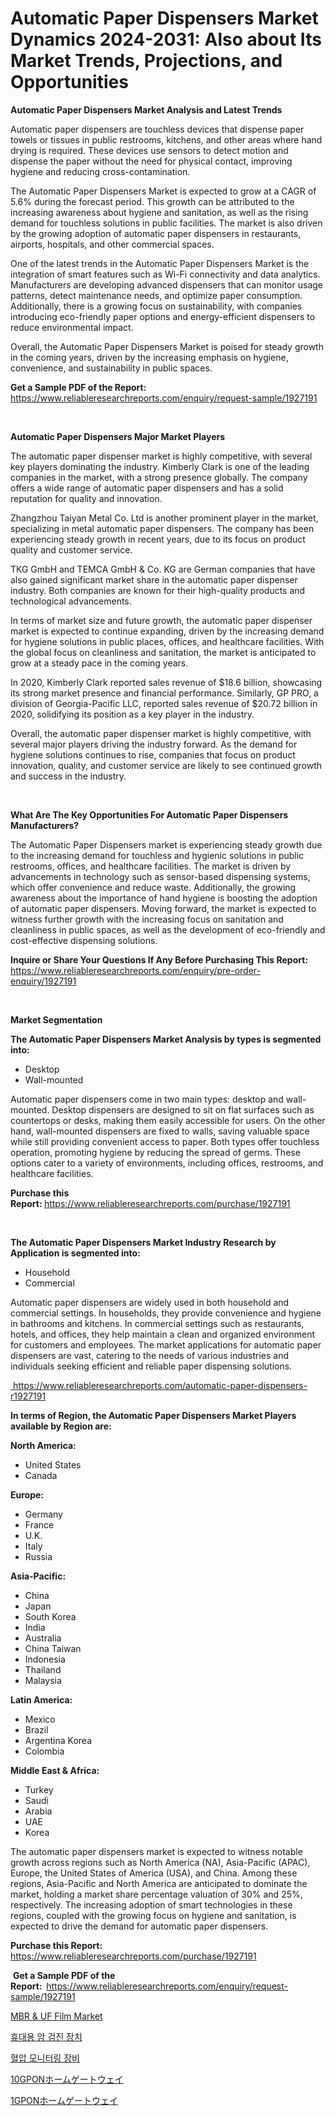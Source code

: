 <p><h1>Automatic Paper Dispensers Market Dynamics 2024-2031: Also about Its Market Trends, Projections, and Opportunities</h1></p><p><strong>Automatic Paper Dispensers Market Analysis and Latest Trends</strong></p>
<p><p>Automatic paper dispensers are touchless devices that dispense paper towels or tissues in public restrooms, kitchens, and other areas where hand drying is required. These devices use sensors to detect motion and dispense the paper without the need for physical contact, improving hygiene and reducing cross-contamination.</p><p>The Automatic Paper Dispensers Market is expected to grow at a CAGR of 5.6% during the forecast period. This growth can be attributed to the increasing awareness about hygiene and sanitation, as well as the rising demand for touchless solutions in public facilities. The market is also driven by the growing adoption of automatic paper dispensers in restaurants, airports, hospitals, and other commercial spaces.</p><p>One of the latest trends in the Automatic Paper Dispensers Market is the integration of smart features such as Wi-Fi connectivity and data analytics. Manufacturers are developing advanced dispensers that can monitor usage patterns, detect maintenance needs, and optimize paper consumption. Additionally, there is a growing focus on sustainability, with companies introducing eco-friendly paper options and energy-efficient dispensers to reduce environmental impact.</p><p>Overall, the Automatic Paper Dispensers Market is poised for steady growth in the coming years, driven by the increasing emphasis on hygiene, convenience, and sustainability in public spaces.</p></p>
<p><strong>Get a Sample PDF of the Report:&nbsp;</strong> <a href="https://www.reliableresearchreports.com/enquiry/request-sample/1927191">https://www.reliableresearchreports.com/enquiry/request-sample/1927191</a></p>
<p>&nbsp;</p>
<p><strong>Automatic Paper Dispensers Major Market Players</strong></p>
<p><p>The automatic paper dispenser market is highly competitive, with several key players dominating the industry. Kimberly Clark is one of the leading companies in the market, with a strong presence globally. The company offers a wide range of automatic paper dispensers and has a solid reputation for quality and innovation.</p><p>Zhangzhou Taiyan Metal Co. Ltd is another prominent player in the market, specializing in metal automatic paper dispensers. The company has been experiencing steady growth in recent years, due to its focus on product quality and customer service.</p><p>TKG GmbH and TEMCA GmbH & Co. KG are German companies that have also gained significant market share in the automatic paper dispenser industry. Both companies are known for their high-quality products and technological advancements.</p><p>In terms of market size and future growth, the automatic paper dispenser market is expected to continue expanding, driven by the increasing demand for hygiene solutions in public places, offices, and healthcare facilities. With the global focus on cleanliness and sanitation, the market is anticipated to grow at a steady pace in the coming years.</p><p>In 2020, Kimberly Clark reported sales revenue of $18.6 billion, showcasing its strong market presence and financial performance. Similarly, GP PRO, a division of Georgia-Pacific LLC, reported sales revenue of $20.72 billion in 2020, solidifying its position as a key player in the industry.</p><p>Overall, the automatic paper dispenser market is highly competitive, with several major players driving the industry forward. As the demand for hygiene solutions continues to rise, companies that focus on product innovation, quality, and customer service are likely to see continued growth and success in the industry.</p></p>
<p>&nbsp;</p>
<p><strong>What Are The Key Opportunities For Automatic Paper Dispensers Manufacturers?</strong></p>
<p><p>The Automatic Paper Dispensers market is experiencing steady growth due to the increasing demand for touchless and hygienic solutions in public restrooms, offices, and healthcare facilities. The market is driven by advancements in technology such as sensor-based dispensing systems, which offer convenience and reduce waste. Additionally, the growing awareness about the importance of hand hygiene is boosting the adoption of automatic paper dispensers. Moving forward, the market is expected to witness further growth with the increasing focus on sanitation and cleanliness in public spaces, as well as the development of eco-friendly and cost-effective dispensing solutions.</p></p>
<p><strong>Inquire or Share Your Questions If Any Before Purchasing This Report:</strong> <a href="https://www.reliableresearchreports.com/enquiry/pre-order-enquiry/1927191">https://www.reliableresearchreports.com/enquiry/pre-order-enquiry/1927191</a></p>
<p>&nbsp;</p>
<p><strong>Market Segmentation</strong></p>
<p><strong>The Automatic Paper Dispensers Market Analysis by types is segmented into:</strong></p>
<p><ul><li>Desktop</li><li>Wall-mounted</li></ul></p>
<p><p>Automatic paper dispensers come in two main types: desktop and wall-mounted. Desktop dispensers are designed to sit on flat surfaces such as countertops or desks, making them easily accessible for users. On the other hand, wall-mounted dispensers are fixed to walls, saving valuable space while still providing convenient access to paper. Both types offer touchless operation, promoting hygiene by reducing the spread of germs. These options cater to a variety of environments, including offices, restrooms, and healthcare facilities.</p></p>
<p><strong>Purchase this Report:&nbsp;</strong><a href="https://www.reliableresearchreports.com/purchase/1927191">https://www.reliableresearchreports.com/purchase/1927191</a></p>
<p>&nbsp;</p>
<p><strong>The Automatic Paper Dispensers Market Industry Research by Application is segmented into:</strong></p>
<p><ul><li>Household</li><li>Commercial</li></ul></p>
<p><p>Automatic paper dispensers are widely used in both household and commercial settings. In households, they provide convenience and hygiene in bathrooms and kitchens. In commercial settings such as restaurants, hotels, and offices, they help maintain a clean and organized environment for customers and employees. The market applications for automatic paper dispensers are vast, catering to the needs of various industries and individuals seeking efficient and reliable paper dispensing solutions.</p></p>
<p><a href="https://www.reliableresearchreports.com/automatic-paper-dispensers-r1927191">&nbsp;https://www.reliableresearchreports.com/automatic-paper-dispensers-r1927191</a></p>
<p><strong>In terms of Region, the Automatic Paper Dispensers Market Players available by Region are:</strong></p>
<p>
    <p> <strong> North America: </strong>
        <ul>
            <li>United States</li>
            <li>Canada</li>
        </ul>
        </p> 
    <p> <strong> Europe: </strong>
        <ul>
            <li>Germany</li>
            <li>France</li>
            <li>U.K.</li>
            <li>Italy</li>
            <li>Russia</li>
        </ul>
        </p> 
    <p> <strong> Asia-Pacific: </strong>
        <ul>
            <li>China</li>
            <li>Japan</li>
            <li>South Korea</li>
            <li>India</li>
            <li>Australia</li>
            <li>China Taiwan</li>
            <li>Indonesia</li>
            <li>Thailand</li>
            <li>Malaysia</li>
        </ul>
        </p> 
    <p> <strong> Latin America: </strong>
        <ul>
            <li>Mexico</li>
            <li>Brazil</li>
            <li>Argentina Korea</li>
            <li>Colombia</li>
        </ul>
        </p> 
    <p> <strong> Middle East & Africa: </strong>
        <ul>
            <li>Turkey</li>
            <li>Saudi</li>
            <li>Arabia</li>
            <li>UAE</li>
            <li>Korea</li>
        </ul>
    </p>
    </p>
<p><p>The automatic paper dispensers market is expected to witness notable growth across regions such as North America (NA), Asia-Pacific (APAC), Europe, the United States of America (USA), and China. Among these regions, Asia-Pacific and North America are anticipated to dominate the market, holding a market share percentage valuation of 30% and 25%, respectively. The increasing adoption of smart technologies in these regions, coupled with the growing focus on hygiene and sanitation, is expected to drive the demand for automatic paper dispensers.</p></p>
<p><strong>Purchase this Report: </strong><a href="https://www.reliableresearchreports.com/purchase/1927191">https://www.reliableresearchreports.com/purchase/1927191</a></p>
<p>&nbsp;<strong>Get a Sample PDF of the Report:&nbsp;&nbsp;</strong><a href="https://www.reliableresearchreports.com/enquiry/request-sample/1927191">https://www.reliableresearchreports.com/enquiry/request-sample/1927191</a></p>
<p><strong></strong></p>
<p><p><a href="https://github.com/AKSHATREPORTPRIME/Market-Research-Report-List-5/blob/main/mbr-uf-film-market.md">MBR & UF Film Market</a></p><p><a href="https://github.com/Nicolasrown5/Market-Research-Report-List-1/blob/main/7435204125244.md">휴대용 암 검진 장치</a></p><p><a href="https://github.com/shampaakter36/Market-Research-Report-List-1/blob/main/3251966125245.md">혈압 모니터링 장비</a></p><p><a href="https://github.com/marbadji/Market-Research-Report-List-2/blob/main/3982007116493.md">10GPONホームゲートウェイ</a></p><p><a href="https://github.com/KaydenJohns1964/Market-Research-Report-List-2/blob/main/2786555116494.md">1GPONホームゲートウェイ</a></p></p>